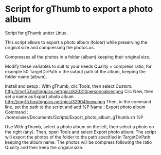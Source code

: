 # Script for gThumb to export a photo album

Script for gThumb under Linux.

This script allows to export a photo album (folder) while preserving the original size and compressing the photos.os.

Compresses all the photos in a folder (album) keeping their original size.

Modify these variables to suit to your needs
Quality = compress ratio, for example 50
TargetDirPath = the output path of the album, keeping the folder name (album).

Install and setup :
With gThumb, clic Tools, then select Custom.
http://img15.hostingpics.net/pics/830310personnaliser.png
Clic New, then set a name as Export photo album.
http://img15.hostingpics.net/pics/329045new.png
Then, in the command line, set the path to the script and add %P
Name : Export photo album
Command : /home/user/Documents/Scripts/Export_photo_album_gThumb.sh %P

Use
With gThumb, select a photo album on the left, then select a photo on the right (any). Then, open Tools and select Export photo album. The script will export the photos of the folder to the path specified in TargetDirPath keeping the album name. The photos will be compress following the ratio Quality and their keep the original size.

